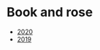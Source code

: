 # Book and rose

 * [2020](https://htmlpreview.github.io/?https://github.com/carleshf/book_and_rose/blob/master/br2020.html)
 * [2019](https://htmlpreview.github.io/?https://github.com/carleshf/book_and_rose/blob/master/br2019.html)